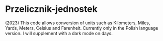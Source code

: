 # Przelicznik-jednostek
(2023)
This code allows conversion of units such as Kilometers, Miles, Yards, Meters, Celsius and Farenheit.
Currently only in the Polish language version.
I will supplement with a dark mode on days.

